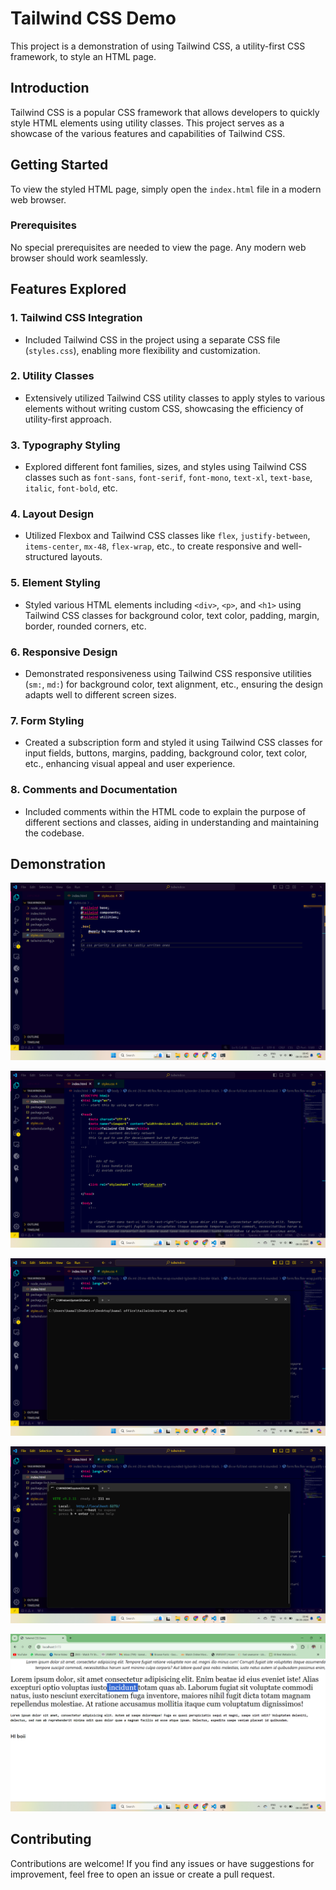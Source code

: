 # Tailwind CSS Demo

This project is a demonstration of using Tailwind CSS, a utility-first CSS framework, to style an HTML page.

## Introduction

Tailwind CSS is a popular CSS framework that allows developers to quickly style HTML elements using utility classes. This project serves as a showcase of the various features and capabilities of Tailwind CSS.

## Getting Started

To view the styled HTML page, simply open the `index.html` file in a modern web browser.

### Prerequisites

No special prerequisites are needed to view the page. Any modern web browser should work seamlessly.

## Features Explored

### 1. Tailwind CSS Integration

- Included Tailwind CSS in the project using a separate CSS file (`styles.css`), enabling more flexibility and customization.

### 2. Utility Classes

- Extensively utilized Tailwind CSS utility classes to apply styles to various elements without writing custom CSS, showcasing the efficiency of utility-first approach.

### 3. Typography Styling

- Explored different font families, sizes, and styles using Tailwind CSS classes such as `font-sans`, `font-serif`, `font-mono`, `text-xl`, `text-base`, `italic`, `font-bold`, etc.

### 4. Layout Design

- Utilized Flexbox and Tailwind CSS classes like `flex`, `justify-between`, `items-center`, `mx-48`, `flex-wrap`, etc., to create responsive and well-structured layouts.

### 5. Element Styling

- Styled various HTML elements including `<div>`, `<p>`, and `<h1>` using Tailwind CSS classes for background color, text color, padding, margin, border, rounded corners, etc.

### 6. Responsive Design

- Demonstrated responsiveness using Tailwind CSS responsive utilities (`sm:`, `md:`) for background color, text alignment, etc., ensuring the design adapts well to different screen sizes.

### 7. Form Styling

- Created a subscription form and styled it using Tailwind CSS classes for input fields, buttons, margins, padding, background color, text color, etc., enhancing visual appeal and user experience.

### 8. Comments and Documentation

- Included comments within the HTML code to explain the purpose of different sections and classes, aiding in understanding and maintaining the codebase.

## Demonstration


![](images/1.png)




![](images/2.png)




![](images/3.png)




![](images/4.png)




![](images/5.png)



## Contributing

Contributions are welcome! If you find any issues or have suggestions for improvement, feel free to open an issue or create a pull request.


